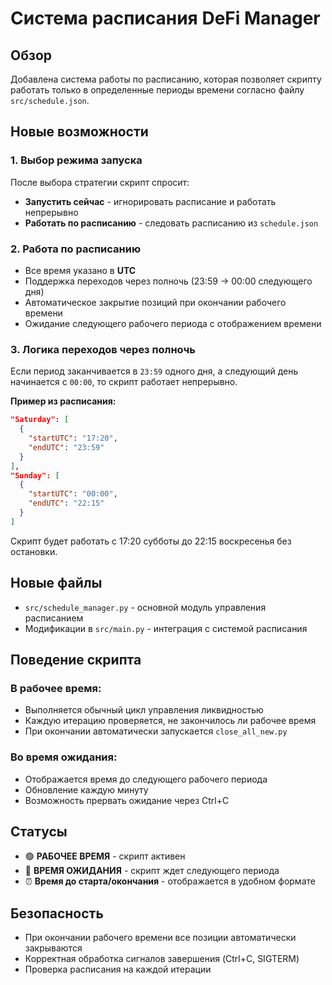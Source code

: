 # Система расписания DeFi Manager

## Обзор

Добавлена система работы по расписанию, которая позволяет скрипту работать только в определенные периоды времени согласно файлу `src/schedule.json`.

## Новые возможности

### 1. Выбор режима запуска
После выбора стратегии скрипт спросит:
- **Запустить сейчас** - игнорировать расписание и работать непрерывно
- **Работать по расписанию** - следовать расписанию из `schedule.json`

### 2. Работа по расписанию
- Все время указано в **UTC**
- Поддержка переходов через полночь (23:59 → 00:00 следующего дня)
- Автоматическое закрытие позиций при окончании рабочего времени
- Ожидание следующего рабочего периода с отображением времени

### 3. Логика переходов через полночь
Если период заканчивается в `23:59` одного дня, а следующий день начинается с `00:00`, то скрипт работает непрерывно.

**Пример из расписания:**
```json
"Saturday": [
  {
    "startUTC": "17:20",
    "endUTC": "23:59"
  }
],
"Sunday": [
  {
    "startUTC": "00:00",
    "endUTC": "22:15"
  }
]
```
Скрипт будет работать с 17:20 субботы до 22:15 воскресенья без остановки.

## Новые файлы

- `src/schedule_manager.py` - основной модуль управления расписанием
- Модификации в `src/main.py` - интеграция с системой расписания

## Поведение скрипта

### В рабочее время:
- Выполняется обычный цикл управления ликвидностью
- Каждую итерацию проверяется, не закончилось ли рабочее время
- При окончании автоматически запускается `close_all_new.py`

### Во время ожидания:
- Отображается время до следующего рабочего периода
- Обновление каждую минуту
- Возможность прервать ожидание через Ctrl+C

## Статусы

- 🟢 **РАБОЧЕЕ ВРЕМЯ** - скрипт активен
- 🔴 **ВРЕМЯ ОЖИДАНИЯ** - скрипт ждет следующего периода
- ⏰ **Время до старта/окончания** - отображается в удобном формате

## Безопасность

- При окончании рабочего времени все позиции автоматически закрываются
- Корректная обработка сигналов завершения (Ctrl+C, SIGTERM)
- Проверка расписания на каждой итерации

